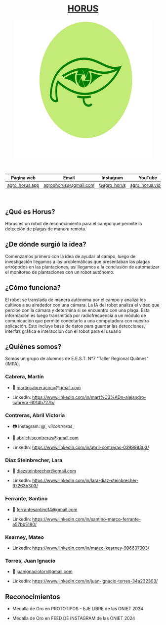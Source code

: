 <div align="center">
    
# [HORUS](https://linktr.ee/agro_horus)

<img src="/horus_documentacion/horus_logo/LoGO.png" height="450" width="450" />

&nbsp;

| Página web | Email | Instagram | YouTube |
|------------|-------|-----------|---------|
|[agro_horus.app](https://horus-pagina-web.vercel.app)|agroohoruss@gmail.com|[@agro_horus](https://www.instagram.com/agro_horus/)|[agro_horus.video](https://youtu.be/Rt4uS1dhISc?si=q_koguGqGLUvtIlc)|

&nbsp;

</div>

## ¿Qué es Horus?
Horus es un robot de reconocimiento para el campo que permite la detección de plagas de manera remota.

## ¿De dónde surgió la idea?

Comenzamos primero con la idea de ayudar al campo, luego de investigación llegamos a las problemáticas que presentaban las plagas artrópodos en las plantaciones, así llegamos a la conclusión de automatizar el monitoreo de plantaciones con un robot autónomo.

## ¿Cómo funciona?
El robot se translada de manera autónoma por el campo y analiza los cultivos a su alrededor con una cámara. La IA del robot analiza el video que percibe con la cámara y determina si se encuentra con una plaga. Esta información es luego transmitida por radiofrecuencia a un módulo de comunicación que permite conectarlo a una computadora con nuestra aplicación. Esto incluye base de datos para guardar las detecciones, interfaz gráfica e interacción con el robot para el usuario

## ¿Quiénes somos?

Somos un grupo de alumnos de E.E.S.T. N°7 "Taller Regional Quilmes" (IMPA).

### Cabrera, Martín

* 📧 martincabreracirco@gmail.com

* LinkedIn: https://www.linkedin.com/in/mart%C3%ADn-alejandro-cabrera-6014b727b/

### Contreras, Abril Victoria

* 📷 Instagram: @_ _viicontreras__

* 📧 abrilchiscontreras@gmail.com

* LinkedIn: https://www.linkedin.com/in/abril-contreras-039998303/

### Díaz Steinbrecher, Lara

* 📧 diazsteinbrecher@gmail.com

* LinkedIn: https://www.linkedin.com/in/lara-diaz-steinbrecher-97263b303/

### Ferrante, Santino

* 📧 ferrantesantino14@gmail.com
  
* LinkedIn: https://www.linkedin.com/in/santino-marco-ferrante-a57bb5180/

### Kearney, Mateo

* LinkedIn: https://www.linkedin.com/in/mateo-kearney-996637303/

### Torres, Juan Ignacio

* 📧 juanignaciotorr@gmail.com

* LinkedIn: https://www.linkedin.com/in/juan-ignacio-torres-34a232303/

## Reconocimientos

* Medalla de Oro en PROTOTIPOS - EJE LIBRE de las ONIET 2024

* Medalla de Oro en FEED DE INSTAGRAM de las ONIET 2024
